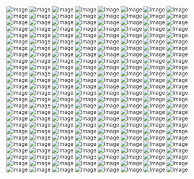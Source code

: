 <img src="_Page_001.jpg" alt="Image">
<img src="_Page_002.jpg" alt="Image">
<img src="_Page_003.jpg" alt="Image">
<img src="_Page_004.jpg" alt="Image">
<img src="_Page_005.jpg" alt="Image">
<img src="_Page_006.jpg" alt="Image">
<img src="_Page_007.jpg" alt="Image">
<img src="_Page_008.jpg" alt="Image">
<img src="_Page_009.jpg" alt="Image">
<img src="_Page_010.jpg" alt="Image">
<img src="_Page_011.jpg" alt="Image">
<img src="_Page_012.jpg" alt="Image">
<img src="_Page_013.jpg" alt="Image">
<img src="_Page_014.jpg" alt="Image">
<img src="_Page_015.jpg" alt="Image">
<img src="_Page_016.jpg" alt="Image">
<img src="_Page_017.jpg" alt="Image">
<img src="_Page_018.jpg" alt="Image">
<img src="_Page_019.jpg" alt="Image">
<img src="_Page_020.jpg" alt="Image">
<img src="_Page_021.jpg" alt="Image">
<img src="_Page_022.jpg" alt="Image">
<img src="_Page_023.jpg" alt="Image">
<img src="_Page_024.jpg" alt="Image">
<img src="_Page_025.jpg" alt="Image">
<img src="_Page_026.jpg" alt="Image">
<img src="_Page_027.jpg" alt="Image">
<img src="_Page_028.jpg" alt="Image">
<img src="_Page_029.jpg" alt="Image">
<img src="_Page_030.jpg" alt="Image">
<img src="_Page_031.jpg" alt="Image">
<img src="_Page_032.jpg" alt="Image">
<img src="_Page_033.jpg" alt="Image">
<img src="_Page_034.jpg" alt="Image">
<img src="_Page_035.jpg" alt="Image">
<img src="_Page_036.jpg" alt="Image">
<img src="_Page_037.jpg" alt="Image">
<img src="_Page_038.jpg" alt="Image">
<img src="_Page_039.jpg" alt="Image">
<img src="_Page_040.jpg" alt="Image">
<img src="_Page_041.jpg" alt="Image">
<img src="_Page_042.jpg" alt="Image">
<img src="_Page_043.jpg" alt="Image">
<img src="_Page_044.jpg" alt="Image">
<img src="_Page_045.jpg" alt="Image">
<img src="_Page_046.jpg" alt="Image">
<img src="_Page_047.jpg" alt="Image">
<img src="_Page_048.jpg" alt="Image">
<img src="_Page_049.jpg" alt="Image">
<img src="_Page_050.jpg" alt="Image">
<img src="_Page_051.jpg" alt="Image">
<img src="_Page_052.jpg" alt="Image">
<img src="_Page_053.jpg" alt="Image">
<img src="_Page_054.jpg" alt="Image">
<img src="_Page_055.jpg" alt="Image">
<img src="_Page_056.jpg" alt="Image">
<img src="_Page_057.jpg" alt="Image">
<img src="_Page_058.jpg" alt="Image">
<img src="_Page_059.jpg" alt="Image">
<img src="_Page_060.jpg" alt="Image">
<img src="_Page_061.jpg" alt="Image">
<img src="_Page_062.jpg" alt="Image">
<img src="_Page_063.jpg" alt="Image">
<img src="_Page_064.jpg" alt="Image">
<img src="_Page_065.jpg" alt="Image">
<img src="_Page_066.jpg" alt="Image">
<img src="_Page_067.jpg" alt="Image">
<img src="_Page_068.jpg" alt="Image">
<img src="_Page_069.jpg" alt="Image">
<img src="_Page_070.jpg" alt="Image">
<img src="_Page_071.jpg" alt="Image">
<img src="_Page_072.jpg" alt="Image">
<img src="_Page_073.jpg" alt="Image">
<img src="_Page_074.jpg" alt="Image">
<img src="_Page_075.jpg" alt="Image">
<img src="_Page_076.jpg" alt="Image">
<img src="_Page_077.jpg" alt="Image">
<img src="_Page_078.jpg" alt="Image">
<img src="_Page_079.jpg" alt="Image">
<img src="_Page_080.jpg" alt="Image">
<img src="_Page_081.jpg" alt="Image">
<img src="_Page_082.jpg" alt="Image">
<img src="_Page_083.jpg" alt="Image">
<img src="_Page_084.jpg" alt="Image">
<img src="_Page_085.jpg" alt="Image">
<img src="_Page_086.jpg" alt="Image">
<img src="_Page_087.jpg" alt="Image">
<img src="_Page_088.jpg" alt="Image">
<img src="_Page_089.jpg" alt="Image">
<img src="_Page_090.jpg" alt="Image">
<img src="_Page_091.jpg" alt="Image">
<img src="_Page_092.jpg" alt="Image">
<img src="_Page_093.jpg" alt="Image">
<img src="_Page_094.jpg" alt="Image">
<img src="_Page_095.jpg" alt="Image">
<img src="_Page_096.jpg" alt="Image">
<img src="_Page_097.jpg" alt="Image">
<img src="_Page_098.jpg" alt="Image">
<img src="_Page_099.jpg" alt="Image">
<img src="_Page_100.jpg" alt="Image">
<img src="_Page_101.jpg" alt="Image">
<img src="_Page_102.jpg" alt="Image">
<img src="_Page_103.jpg" alt="Image">
<img src="_Page_104.jpg" alt="Image">
<img src="_Page_105.jpg" alt="Image">
<img src="_Page_106.jpg" alt="Image">
<img src="_Page_107.jpg" alt="Image">
<img src="_Page_108.jpg" alt="Image">
<img src="_Page_109.jpg" alt="Image">
<img src="_Page_110.jpg" alt="Image">
<img src="_Page_111.jpg" alt="Image">
<img src="_Page_112.jpg" alt="Image">
<img src="_Page_113.jpg" alt="Image">
<img src="_Page_114.jpg" alt="Image">
<img src="_Page_115.jpg" alt="Image">
<img src="_Page_116.jpg" alt="Image">
<img src="_Page_117.jpg" alt="Image">
<img src="_Page_118.jpg" alt="Image">
<img src="_Page_119.jpg" alt="Image">
<img src="_Page_120.jpg" alt="Image">
<img src="_Page_121.jpg" alt="Image">
<img src="_Page_122.jpg" alt="Image">
<img src="_Page_123.jpg" alt="Image">
<img src="_Page_124.jpg" alt="Image">
<img src="_Page_125.jpg" alt="Image">
<img src="_Page_126.jpg" alt="Image">
<img src="_Page_127.jpg" alt="Image">
<img src="_Page_128.jpg" alt="Image">
<img src="_Page_129.jpg" alt="Image">
<img src="_Page_130.jpg" alt="Image">
<img src="_Page_131.jpg" alt="Image">
<img src="_Page_132.jpg" alt="Image">
<img src="_Page_133.jpg" alt="Image">
<img src="_Page_134.jpg" alt="Image">
<img src="_Page_135.jpg" alt="Image">
<img src="_Page_136.jpg" alt="Image">
<img src="_Page_137.jpg" alt="Image">
<img src="_Page_138.jpg" alt="Image">
<img src="_Page_139.jpg" alt="Image">
<img src="_Page_140.jpg" alt="Image">
<img src="_Page_141.jpg" alt="Image">
<img src="_Page_142.jpg" alt="Image">
<img src="_Page_143.jpg" alt="Image">
<img src="_Page_144.jpg" alt="Image">
<img src="_Page_145.jpg" alt="Image">
<img src="_Page_146.jpg" alt="Image">
<img src="_Page_147.jpg" alt="Image">
<img src="_Page_148.jpg" alt="Image">
<img src="_Page_149.jpg" alt="Image">
<img src="_Page_150.jpg" alt="Image">
<img src="_Page_151.jpg" alt="Image">
<img src="_Page_152.jpg" alt="Image">
<img src="_Page_153.jpg" alt="Image">
<img src="_Page_154.jpg" alt="Image">
<img src="_Page_155.jpg" alt="Image">
<img src="_Page_156.jpg" alt="Image">
<img src="_Page_157.jpg" alt="Image">
<img src="_Page_158.jpg" alt="Image">
<img src="_Page_159.jpg" alt="Image">
<img src="_Page_160.jpg" alt="Image">
<img src="_Page_161.jpg" alt="Image">
<img src="_Page_162.jpg" alt="Image">
<img src="_Page_163.jpg" alt="Image">
<img src="_Page_164.jpg" alt="Image">
<img src="_Page_165.jpg" alt="Image">
<img src="_Page_166.jpg" alt="Image">
<img src="_Page_167.jpg" alt="Image">
<img src="_Page_168.jpg" alt="Image">
<img src="_Page_169.jpg" alt="Image">
<img src="_Page_170.jpg" alt="Image">
<img src="_Page_171.jpg" alt="Image">
<img src="_Page_172.jpg" alt="Image">
<img src="_Page_173.jpg" alt="Image">
<img src="_Page_174.jpg" alt="Image">
<img src="_Page_175.jpg" alt="Image">
<img src="_Page_176.jpg" alt="Image">
<img src="_Page_177.jpg" alt="Image">
<img src="_Page_178.jpg" alt="Image">
<img src="_Page_179.jpg" alt="Image">
<img src="_Page_180.jpg" alt="Image">
<img src="_Page_181.jpg" alt="Image">
<img src="_Page_182.jpg" alt="Image">
<img src="_Page_183.jpg" alt="Image">
<img src="_Page_184.jpg" alt="Image">
<img src="_Page_185.jpg" alt="Image">
<img src="_Page_186.jpg" alt="Image">
<img src="_Page_187.jpg" alt="Image">
<img src="_Page_188.jpg" alt="Image">
<img src="_Page_189.jpg" alt="Image">
<img src="_Page_190.jpg" alt="Image">
<img src="_Page_191.jpg" alt="Image">
<img src="_Page_192.jpg" alt="Image">
<img src="_Page_193.jpg" alt="Image">
<img src="_Page_194.jpg" alt="Image">
<img src="_Page_195.jpg" alt="Image">
<img src="_Page_196.jpg" alt="Image">
<img src="_Page_197.jpg" alt="Image">
<img src="_Page_198.jpg" alt="Image">
<img src="_Page_199.jpg" alt="Image">
<img src="_Page_200.jpg" alt="Image">
<img src="_Page_201.jpg" alt="Image">
<img src="_Page_202.jpg" alt="Image">
<img src="_Page_203.jpg" alt="Image">
<img src="_Page_204.jpg" alt="Image">
<img src="_Page_205.jpg" alt="Image">
<img src="_Page_206.jpg" alt="Image">
<img src="_Page_207.jpg" alt="Image">
<img src="_Page_208.jpg" alt="Image">